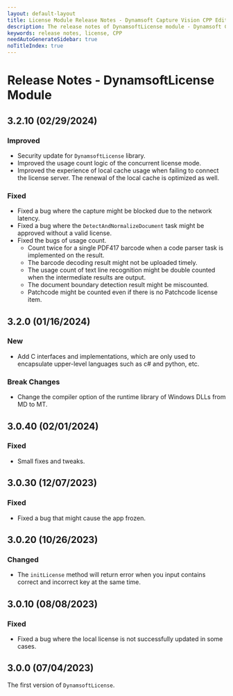 ```yaml
---
layout: default-layout
title: License Module Release Notes - Dynamsoft Capture Vision CPP Edition
description: The release notes of DynamsoftLicense module - Dynamsoft Capture Vision CPP Edition.
keywords: release notes, license, CPP
needAutoGenerateSidebar: true
noTitleIndex: true
---
```


# Release Notes - DynamsoftLicense Module

## 3.2.10 (02/29/2024)

### Improved

- Security update for `DynamsoftLicense` library.
- Improved the usage count logic of the concurrent license mode.
- Improved the experience of local cache usage when failing to connect the license server. The renewal of the local cache is optimized as well.

### Fixed

- Fixed a bug where the capture might be blocked due to the network latency.
- Fixed a bug where the `DetectAndNormalizeDocument` task might be approved without a valid license.
- Fixed the bugs of usage count.
  - Count twice for a single PDF417 barcode when a code parser task is implemented on the result.
  - The barcode decoding result might not be uploaded timely.
  - The usage count of text line recognition might be double counted when the intermediate results are output.
  - The document boundary detection result might be miscounted.
  - Patchcode might be counted even if there is no Patchcode license item.

## 3.2.0 (01/16/2024)

### New

- Add C interfaces and implementations, which are only used to encapsulate upper-level languages such as c# and python, etc.

### Break Changes

- Change the compiler option of the runtime library of Windows DLLs from MD to MT.

## 3.0.40 (02/01/2024)

### Fixed

- Small fixes and tweaks.

## 3.0.30 (12/07/2023)

### Fixed

- Fixed a bug that might cause the app frozen.

## 3.0.20 (10/26/2023)

### Changed

- The `initLicense` method will return error when you input contains correct and incorrect key at the same time.

## 3.0.10 (08/08/2023)

### Fixed

- Fixed a bug where the local license is not successfully updated in some cases.

## 3.0.0 (07/04/2023)

The first version of `DynamsoftLicense`.
